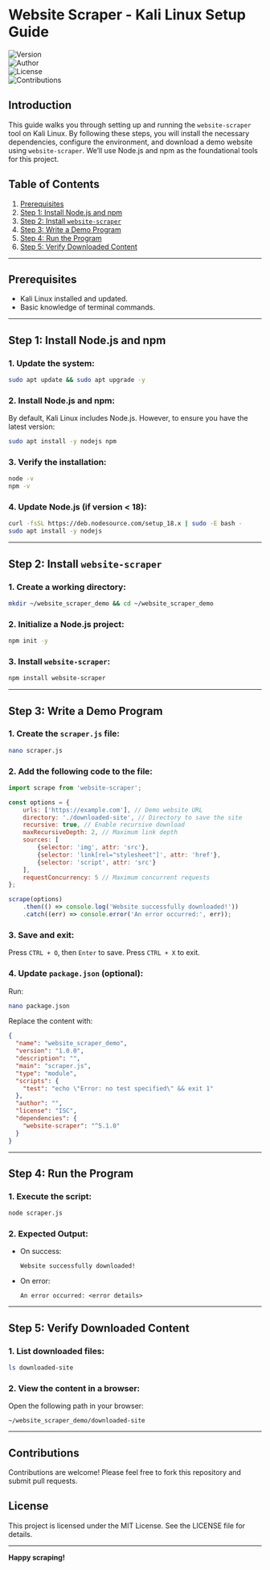 # Website Scraper - Kali Linux Setup Guide

![Version](https://img.shields.io/badge/Version-1.0-blue)  
![Author](https://img.shields.io/badge/Author-Trung_Huynh-green)   
![License](https://img.shields.io/badge/License-MIT-green)  
![Contributions](https://img.shields.io/badge/Contributions-Welcome-orange)  

## Introduction
This guide walks you through setting up and running the `website-scraper` tool on Kali Linux. By following these steps, you will install the necessary dependencies, configure the environment, and download a demo website using `website-scraper`. We’ll use Node.js and npm as the foundational tools for this project.

## Table of Contents
1. [Prerequisites](#prerequisites)
2. [Step 1: Install Node.js and npm](#step-1-install-nodejs-and-npm)
3. [Step 2: Install `website-scraper`](#step-2-install-website-scraper)
4. [Step 3: Write a Demo Program](#step-3-write-a-demo-program)
5. [Step 4: Run the Program](#step-4-run-the-program)
6. [Step 5: Verify Downloaded Content](#step-5-verify-downloaded-content)

---

## Prerequisites
- Kali Linux installed and updated.
- Basic knowledge of terminal commands.

---

## Step 1: Install Node.js and npm
### 1. Update the system:
```bash
sudo apt update && sudo apt upgrade -y
```

### 2. Install Node.js and npm:
By default, Kali Linux includes Node.js. However, to ensure you have the latest version:
```bash
sudo apt install -y nodejs npm
```

### 3. Verify the installation:
```bash
node -v
npm -v
```

### 4. Update Node.js (if version < 18):
```bash
curl -fsSL https://deb.nodesource.com/setup_18.x | sudo -E bash -
sudo apt install -y nodejs
```

---

## Step 2: Install `website-scraper`
### 1. Create a working directory:
```bash
mkdir ~/website_scraper_demo && cd ~/website_scraper_demo
```

### 2. Initialize a Node.js project:
```bash
npm init -y
```

### 3. Install `website-scraper`:
```bash
npm install website-scraper
```

---

## Step 3: Write a Demo Program
### 1. Create the `scraper.js` file:
```bash
nano scraper.js
```

### 2. Add the following code to the file:
```javascript
import scrape from 'website-scraper';

const options = {
    urls: ['https://example.com'], // Demo website URL
    directory: './downloaded-site', // Directory to save the site
    recursive: true, // Enable recursive download
    maxRecursiveDepth: 2, // Maximum link depth
    sources: [
        {selector: 'img', attr: 'src'},
        {selector: 'link[rel="stylesheet"]', attr: 'href'},
        {selector: 'script', attr: 'src'}
    ],
    requestConcurrency: 5 // Maximum concurrent requests
};

scrape(options)
    .then(() => console.log('Website successfully downloaded!'))
    .catch((err) => console.error('An error occurred:', err));
```

### 3. Save and exit:
Press `CTRL + O`, then `Enter` to save. Press `CTRL + X` to exit.

### 4. Update `package.json` (optional):
Run:
```bash
nano package.json
```
Replace the content with:
```json
{
  "name": "website_scraper_demo",
  "version": "1.0.0",
  "description": "",
  "main": "scraper.js",
  "type": "module",
  "scripts": {
    "test": "echo \"Error: no test specified\" && exit 1"
  },
  "author": "",
  "license": "ISC",
  "dependencies": {
    "website-scraper": "^5.1.0"
  }
}
```

---

## Step 4: Run the Program
### 1. Execute the script:
```bash
node scraper.js
```

### 2. Expected Output:
- On success:
  ```
  Website successfully downloaded!
  ```
- On error:
  ```
  An error occurred: <error details>
  ```

---

## Step 5: Verify Downloaded Content
### 1. List downloaded files:
```bash
ls downloaded-site
```

### 2. View the content in a browser:
Open the following path in your browser:
```
~/website_scraper_demo/downloaded-site
```

---

## Contributions
Contributions are welcome! Please feel free to fork this repository and submit pull requests.

## License
This project is licensed under the MIT License. See the LICENSE file for details.

---

**Happy scraping!**

